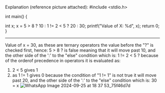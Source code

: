Explanation (reference picture attached):
#include <stdio.h>

int main() {

int x;
x = 5 > 8 ? 10 :
1 != 2 < 5 ? 20 :
30;
printf("Value of X: %d", x);
return 0;
}
********
Value of x = 30, as these are ternary operators the value before the "?" is checked first, hence:
5 > 8 ? is false meaning that it will move past 10, and the other side of the ':' to the "else" condition which is:
1 != 2 < 5 ? because of the orderof precedence in operators it is evaluated as:
1. 2 < 5 gives 1
2. as 1 != 1 gives 0
because the condition of "1 != 1" is not true it will  move past 20, and the other side of the ':' to the "else" condition which is:
30 = x
![WhatsApp Image 2024-09-25 at 18 37 53_75f46d7d](https://github.com/user-attachments/assets/b612be5a-9338-488d-9aa6-a6d84a59648e)
